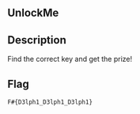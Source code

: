 ## UnlockMe

## Description

Find the correct key and get the prize!

## Flag

	F#{D3lph1_D3lph1_D3lph1}
